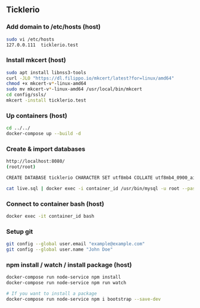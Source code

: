 ## Ticklerio

### Add domain to /etc/hosts (host)

```bash
sudo vi /etc/hosts
127.0.0.111  ticklerio.test
```

### Install mkcert (host)

```bash
sudo apt install libnss3-tools
curl -JLO "https://dl.filippo.io/mkcert/latest?for=linux/amd64"
chmod +x mkcert-v*-linux-amd64
sudo mv mkcert-v*-linux-amd64 /usr/local/bin/mkcert
cd config/ssls/
mkcert -install ticklerio.test
```

### Up containers (host)

```bash
cd ../../
docker-compose up --build -d
```

### Create & import databases

```bash
http://localhost:8080/
(root/root)

CREATE DATABASE ticklerio CHARACTER SET utf8mb4 COLLATE utf8mb4_0900_ai_ci;

cat live.sql | docker exec -i container_id /usr/bin/mysql -u root --password=root ticklerio
```

### Connect to container bash (host)

```bash
docker exec -it container_id bash
```

### Setup git

```bash
git config --global user.email "example@example.com"
git config --global user.name "John Doe"
```

### npm install / watch / install package (host)

```bash
docker-compose run node-service npm install
docker-compose run node-service npm run watch

# If you want to install a package
docker-compose run node-service npm i bootstrap --save-dev
```
